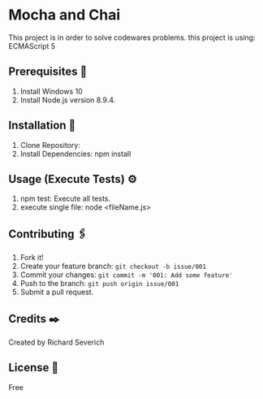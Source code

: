 # Mocha and Chai

This project is in order to solve codewares problems.
this project is using: ECMAScript 5

## Prerequisites 🚀

1. Install Windows 10
2. Install Node.js version 8.9.4.

## Installation 🔧

1. Clone Repository:
2. Install Dependencies: npm install

## Usage (Execute Tests) ⚙️

1. npm test: Execute all tests.
2. execute single file: node <fileName.js>

## Contributing 🖇️

1. Fork it!
2. Create your feature branch: `git checkout -b issue/001`
3. Commit your changes: `git commit -m '001: Add some feature'`
4. Push to the branch: `git push origin issue/001`
5. Submit a pull request.

## Credits ✒️

Created by Richard Severich

## License 📄

Free

